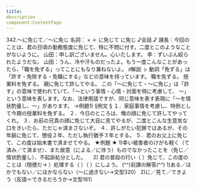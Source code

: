 ```yaml
---
title:
description
component:ContentPage
---
```



342.～に免じて／～に免じ
名詞： × ＋ に免じて に免じ
♪会話 ♪
課長：今回のことは、君の日頃の勤務態度に免じて、特に不問に付す。二度とこのようなことがないように。 山田：申し訳ございません。心いたします。
李：ずいぶん絞られたようだな。
山田：うん、冷や汗ものだったよ。もう一度こんなことがあったら、「職を免ずる」ってことにもなり兼ねないよ。
♯解説 ♭
動詞「免ずる」は「許す・免除する・免職にする」などの意味を持っています。
職を免ずる。
授業料を免ずる。
親に免じて許してやる。 この「～に免じて・～に免じ」は「許す」の意味で使われていて、「～という事情・心情・対面を特に考慮して、
～」という意味を表します。なお、法律用語ですが、同じ意味を表す表現に「～を情状酌量し、～」があります。
→例題1)
§例文 §
１．家庭事情を考慮し、特例として今期の授業料を免ずる。
２．今日のところは、俺の顔に免じて許してやってくれ。
３．お前の兄貴の顔に免じて大目に見てやるが、二度とこんな生意気な口をきいたら、ただじゃ済まさないぞ。
４．許しがたい犯罪ではあるが、その年齢に免じて、懲役２年、ただし執行猶予３年とする。
５．君のお父上に免じて、この度は始末書で済ませてやる。
★例題 ★
1)幸い被害者のけがも軽く（て済み／て済ませ）、また故意（による／に伴う）ものでなかったことを（免じ／
情状酌量し）、不起訴処分とした。    
2) 君の普段の行い（ ）免じて、この度のことは（穏便だ→ ）処理する（ ）（ ）にしよう。
(^^)前課の解答(^^)
1)ある／ほかでもない／にほかならない（～に過ぎない→文型320）
2)に／見て／できよう（反語＝できるだろうか→文型161）
